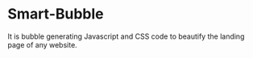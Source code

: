# Smart-Bubble
It is bubble generating Javascript and CSS code to beautify the landing page of any website.
